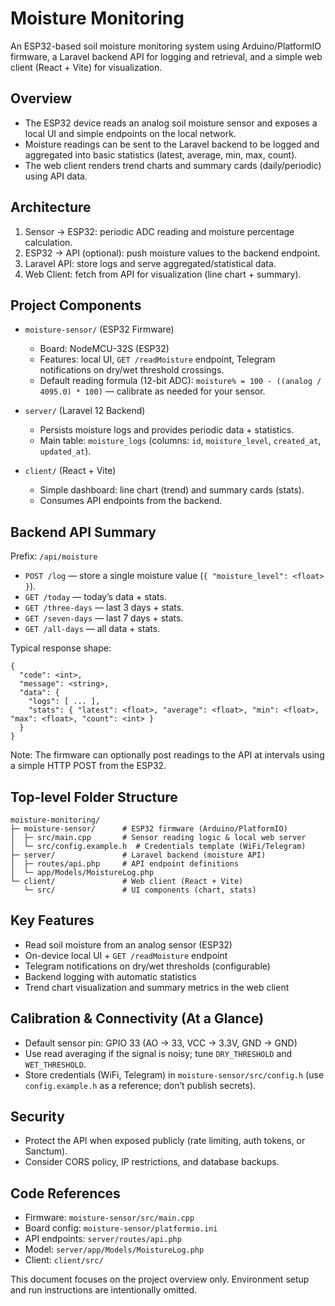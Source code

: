 # Moisture Monitoring

An ESP32-based soil moisture monitoring system using Arduino/PlatformIO firmware, a Laravel backend API for logging and retrieval, and a simple web client (React + Vite) for visualization.

## Overview

- The ESP32 device reads an analog soil moisture sensor and exposes a local UI and simple endpoints on the local network.
- Moisture readings can be sent to the Laravel backend to be logged and aggregated into basic statistics (latest, average, min, max, count).
- The web client renders trend charts and summary cards (daily/periodic) using API data.

## Architecture

1) Sensor → ESP32: periodic ADC reading and moisture percentage calculation.
2) ESP32 → API (optional): push moisture values to the backend endpoint.
3) Laravel API: store logs and serve aggregated/statistical data.
4) Web Client: fetch from API for visualization (line chart + summary).

## Project Components

- `moisture-sensor/` (ESP32 Firmware)
  - Board: NodeMCU-32S (ESP32)
  - Features: local UI, `GET /readMoisture` endpoint, Telegram notifications on dry/wet threshold crossings.
  - Default reading formula (12-bit ADC): `moisture% = 100 - ((analog / 4095.0) * 100)` — calibrate as needed for your sensor.

- `server/` (Laravel 12 Backend)
  - Persists moisture logs and provides periodic data + statistics.
  - Main table: `moisture_logs` (columns: `id`, `moisture_level`, `created_at`, `updated_at`).

- `client/` (React + Vite)
  - Simple dashboard: line chart (trend) and summary cards (stats).
  - Consumes API endpoints from the backend.

## Backend API Summary

Prefix: `/api/moisture`

- `POST /log` — store a single moisture value (`{ "moisture_level": <float> }`).
- `GET /today` — today’s data + stats.
- `GET /three-days` — last 3 days + stats.
- `GET /seven-days` — last 7 days + stats.
- `GET /all-days` — all data + stats.

Typical response shape:

```
{
  "code": <int>,
  "message": <string>,
  "data": {
    "logs": [ ... ],
    "stats": { "latest": <float>, "average": <float>, "min": <float>, "max": <float>, "count": <int> }
  }
}
```

Note: The firmware can optionally post readings to the API at intervals using a simple HTTP POST from the ESP32.

## Top-level Folder Structure

```
moisture-monitoring/
├─ moisture-sensor/      # ESP32 firmware (Arduino/PlatformIO)
│  ├─ src/main.cpp       # Sensor reading logic & local web server
│  └─ src/config.example.h  # Credentials template (WiFi/Telegram)
├─ server/               # Laravel backend (moisture API)
│  ├─ routes/api.php     # API endpoint definitions
│  └─ app/Models/MoistureLog.php
└─ client/               # Web client (React + Vite)
   └─ src/               # UI components (chart, stats)
```

## Key Features

- Read soil moisture from an analog sensor (ESP32)
- On-device local UI + `GET /readMoisture` endpoint
- Telegram notifications on dry/wet thresholds (configurable)
- Backend logging with automatic statistics
- Trend chart visualization and summary metrics in the web client

## Calibration & Connectivity (At a Glance)

- Default sensor pin: GPIO 33 (AO → 33, VCC → 3.3V, GND → GND)
- Use read averaging if the signal is noisy; tune `DRY_THRESHOLD` and `WET_THRESHOLD`.
- Store credentials (WiFi, Telegram) in `moisture-sensor/src/config.h` (use `config.example.h` as a reference; don’t publish secrets).

## Security

- Protect the API when exposed publicly (rate limiting, auth tokens, or Sanctum).
- Consider CORS policy, IP restrictions, and database backups.

## Code References

- Firmware: `moisture-sensor/src/main.cpp`
- Board config: `moisture-sensor/platformio.ini`
- API endpoints: `server/routes/api.php`
- Model: `server/app/Models/MoistureLog.php`
- Client: `client/src/`

This document focuses on the project overview only. Environment setup and run instructions are intentionally omitted.